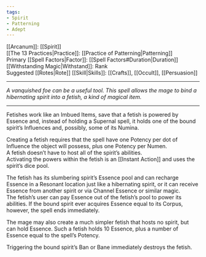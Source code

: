 ```yaml
---
tags:
- Spirit
- Patterning
- Adept
---
```


[[Arcanum]]: [[Spirit]]\
[[The 13 Practices|Practice]]: [[Practice of Patterning|Patterning]]\
Primary [[Spell Factors|Factor]]: [[Spell Factors#Duration|Duration]]\
[[Withstanding Magic|Withstand]]: Rank\
Suggested [[Rotes|Rote]] [[Skill|Skills]]: [[Crafts]], [[Occult]], [[Persuasion]]

---

_A vanquished foe can be a useful tool. This spell allows the mage to bind a hibernating spirit into a fetish, a kind of magical item._

---

Fetishes work like an Imbued Items, save that a fetish is powered by Essence and, instead of holding a Supernal spell, it holds one of the bound spirit’s Influences and, possibly, some of its Numina.

Creating a fetish requires that the spell have one Potency per dot of Influence the object will possess, plus one Potency per Numen.\
A fetish doesn’t have to host all of the spirit’s abilities.\
Activating the powers within the fetish is an [[Instant Action]] and uses the spirit’s dice pool.

The fetish has its slumbering spirit’s Essence pool and can recharge Essence in a Resonant location just like a hibernating spirit, or it can receive Essence from another spirit or via Channel Essence or similar magic.\
The fetish’s user can pay Essence out of the fetish’s pool to power its abilities. If the bound spirit ever acquires Essence equal to its Corpus, however, the spell ends immediately.

The mage may also create a much simpler fetish that hosts no spirit, but can hold Essence. Such a fetish holds 10 Essence, plus a number of Essence equal to the spell’s Potency.

Triggering the bound spirit’s Ban or Bane immediately destroys the fetish.